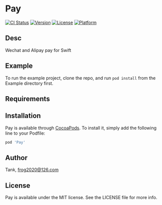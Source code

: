 # Pay

[![CI Status](https://img.shields.io/travis/frog2020@126.com/Pay.svg?style=flat)](https://travis-ci.org/frog2020@126.com/Pay)
[![Version](https://img.shields.io/cocoapods/v/Pay.svg?style=flat)](https://cocoapods.org/pods/Pay)
[![License](https://img.shields.io/cocoapods/l/Pay.svg?style=flat)](https://cocoapods.org/pods/Pay)
[![Platform](https://img.shields.io/cocoapods/p/Pay.svg?style=flat)](https://cocoapods.org/pods/Pay)

## Desc
Wechat and Alipay pay for Swift

## Example

To run the example project, clone the repo, and run `pod install` from the Example directory first.

## Requirements

## Installation

Pay is available through [CocoaPods](https://cocoapods.org). To install
it, simply add the following line to your Podfile:

```ruby
pod 'Pay'
```

## Author

Tank, frog2020@126.com

## License

Pay is available under the MIT license. See the LICENSE file for more info.
